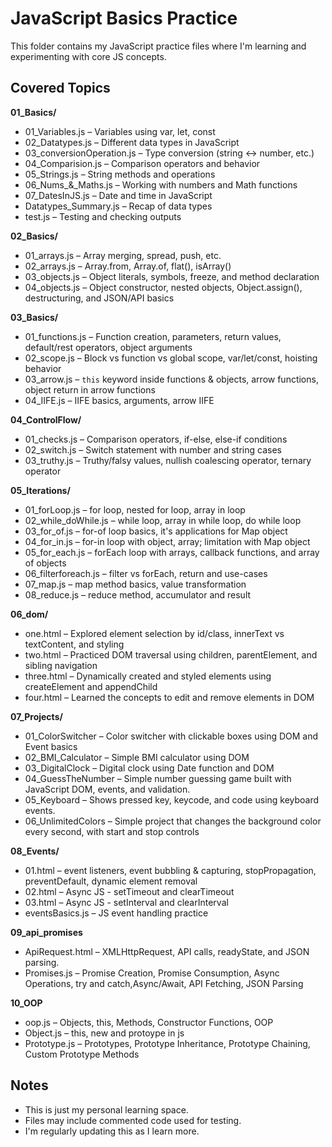 # JavaScript Basics Practice

This folder contains my JavaScript practice files where I'm learning and experimenting with core JS concepts.

## Covered Topics

**01_Basics/**
- 01_Variables.js – Variables using var, let, const
- 02_Datatypes.js – Different data types in JavaScript
- 03_conversionOperation.js – Type conversion (string ↔ number, etc.)
- 04_Comparision.js – Comparison operators and behavior
- 05_Strings.js – String methods and operations
- 06_Nums_&_Maths.js – Working with numbers and Math functions
- 07_DatesInJS.js – Date and time in JavaScript
- Datatypes_Summary.js – Recap of data types
- test.js – Testing and checking outputs

**02_Basics/**
- 01_arrays.js – Array merging, spread, push, etc.
- 02_arrays.js – Array.from, Array.of, flat(), isArray()
- 03_objects.js – Object literals, symbols, freeze, and method declaration
- 04_objects.js – Object constructor, nested objects, Object.assign(), destructuring, and JSON/API basics

**03_Basics/**
- 01_functions.js – Function creation, parameters, return values, default/rest operators, object arguments
- 02_scope.js – Block vs function vs global scope, var/let/const, hoisting behavior
- 03_arrow.js – `this` keyword inside functions & objects, arrow functions, object return in arrow functions
- 04_IIFE.js – IIFE basics, arguments, arrow IIFE

**04_ControlFlow/**
- 01_checks.js – Comparison operators, if-else, else-if conditions
- 02_switch.js – Switch statement with number and string cases
- 03_truthy.js – Truthy/falsy values, nullish coalescing operator, ternary operator

**05_Iterations/**
- 01_forLoop.js – for loop, nested for loop, array in loop
- 02_while_doWhile.js – while loop, array in while loop, do while loop
- 03_for_of.js – for-of loop basics, it's applications for Map object
- 04_for_in.js – for-in loop with object, array; limitation with Map object
- 05_for_each.js – forEach loop with arrays, callback functions, and array of objects
- 06_filterforeach.js – filter vs forEach, return and use-cases  
- 07_map.js – map method basics, value transformation  
- 08_reduce.js – reduce method, accumulator and result

**06_dom/**
- one.html – Explored element selection by id/class, innerText vs textContent, and styling
- two.html – Practiced DOM traversal using children, parentElement, and sibling navigation
- three.html – Dynamically created and styled elements using createElement and appendChild
- four.html – Learned the concepts to edit and remove elements in DOM

**07_Projects/**
- 01_ColorSwitcher – Color switcher with clickable boxes using DOM and Event basics
- 02_BMI_Calculator – Simple BMI calculator using DOM
- 03_DigitalClock – Digital clock using Date function and DOM
- 04_GuessTheNumber – Simple number guessing game built with JavaScript DOM, events, and validation.
- 05_Keyboard – Shows pressed key, keycode, and code using keyboard events.
- 06_UnlimitedColors – Simple project that changes the background color every second, with start and stop controls

**08_Events/**
- 01.html – event listeners, event bubbling & capturing, stopPropagation, preventDefault, dynamic element removal
- 02.html – Async JS - setTimeout and clearTimeout
- 03.html – Async JS - setInterval and clearInterval
- eventsBasics.js – JS event handling practice

**09_api_promises**
- ApiRequest.html – XMLHttpRequest, API calls, readyState, and JSON parsing.
- Promises.js – Promise Creation, Promise Consumption, Async Operations, try and catch,Async/Await, API Fetching, JSON Parsing

**10_OOP**
- oop.js – Objects, this, Methods, Constructor Functions, OOP
- Object.js – this, new and protoype in js
- Prototype.js – Prototypes, Prototype Inheritance, Prototype Chaining, Custom Prototype Methods
## Notes

- This is just my personal learning space.
- Files may include commented code used for testing.
- I'm regularly updating this as I learn more.
